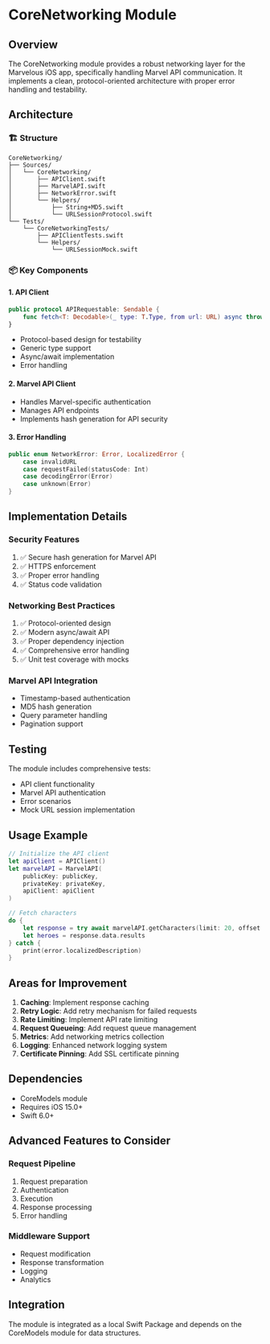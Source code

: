 # CoreNetworking Module

## Overview
The CoreNetworking module provides a robust networking layer for the Marvelous iOS app, specifically handling Marvel API communication. It implements a clean, protocol-oriented architecture with proper error handling and testability.

## Architecture

### 🏗 Structure
```
CoreNetworking/
├── Sources/
│   └── CoreNetworking/
│       ├── APIClient.swift
│       ├── MarvelAPI.swift
│       ├── NetworkError.swift
│       └── Helpers/
│           ├── String+MD5.swift
│           └── URLSessionProtocol.swift
└── Tests/
    └── CoreNetworkingTests/
        ├── APIClientTests.swift
        └── Helpers/
            └── URLSessionMock.swift
```

### 📦 Key Components

#### 1. API Client
```swift
public protocol APIRequestable: Sendable {
    func fetch<T: Decodable>(_ type: T.Type, from url: URL) async throws -> T
}
```
- Protocol-based design for testability
- Generic type support
- Async/await implementation
- Error handling

#### 2. Marvel API Client
- Handles Marvel-specific authentication
- Manages API endpoints
- Implements hash generation for API security

#### 3. Error Handling
```swift
public enum NetworkError: Error, LocalizedError {
    case invalidURL
    case requestFailed(statusCode: Int)
    case decodingError(Error)
    case unknown(Error)
}
```

## Implementation Details

### Security Features
1. ✅ Secure hash generation for Marvel API
2. ✅ HTTPS enforcement
3. ✅ Proper error handling
4. ✅ Status code validation

### Networking Best Practices
1. ✅ Protocol-oriented design
2. ✅ Modern async/await API
3. ✅ Proper dependency injection
4. ✅ Comprehensive error handling
5. ✅ Unit test coverage with mocks

### Marvel API Integration
- Timestamp-based authentication
- MD5 hash generation
- Query parameter handling
- Pagination support

## Testing

The module includes comprehensive tests:
- API client functionality
- Marvel API authentication
- Error scenarios
- Mock URL session implementation

## Usage Example

```swift
// Initialize the API client
let apiClient = APIClient()
let marvelAPI = MarvelAPI(
    publicKey: publicKey,
    privateKey: privateKey,
    apiClient: apiClient
)

// Fetch characters
do {
    let response = try await marvelAPI.getCharacters(limit: 20, offset: 0)
    let heroes = response.data.results
} catch {
    print(error.localizedDescription)
}
```

## Areas for Improvement

1. **Caching**: Implement response caching
2. **Retry Logic**: Add retry mechanism for failed requests
3. **Rate Limiting**: Implement API rate limiting
4. **Request Queueing**: Add request queue management
5. **Metrics**: Add networking metrics collection
6. **Logging**: Enhanced network logging system
7. **Certificate Pinning**: Add SSL certificate pinning

## Dependencies
- CoreModels module
- Requires iOS 15.0+
- Swift 6.0+

## Advanced Features to Consider

### Request Pipeline
1. Request preparation
2. Authentication
3. Execution
4. Response processing
5. Error handling

### Middleware Support
- Request modification
- Response transformation
- Logging
- Analytics

## Integration
The module is integrated as a local Swift Package and depends on the CoreModels module for data structures.
